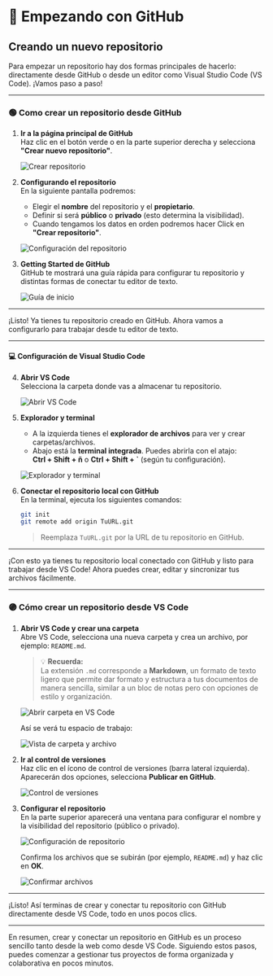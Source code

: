 # 🚀 Empezando con GitHub

## Creando un nuevo repositorio

Para empezar un repositorio hay dos formas principales de hacerlo: directamente desde GitHub o desde un editor como Visual Studio Code (VS Code). ¡Vamos paso a paso!

---

### 🟢 Como crear un repositorio desde GitHub

1. **Ir a la página principal de GitHub**  
   Haz clic en el botón verde o en la parte superior derecha y selecciona **"Crear nuevo repositorio"**.

   ![Crear repositorio](../Resources/Images/CGit.png)

2. **Configurando el repositorio**  
   En la siguiente pantalla podremos:
   - Elegir el **nombre** del repositorio y el **propietario**.
   - Definir si será **público** o **privado** (esto determina la visibilidad).
   - Cuando tengamos los datos en orden podremos hacer Click en **"Crear repositorio"**.

   ![Configuración del repositorio](../Resources/Images/CGitPag1.png)

3. **Getting Started de GitHub**  
   GitHub te mostrará una guía rápida para configurar tu repositorio y distintas formas de conectar tu editor de texto.

   ![Guía de inicio](../Resources/Images/CGitPag2.png)

---

¡Listo! Ya tienes tu repositorio creado en GitHub. Ahora vamos a configurarlo para trabajar desde tu editor de texto.

---

#### 💻 Configuración de Visual Studio Code

4. **Abrir VS Code**  
   Selecciona la carpeta donde vas a almacenar tu repositorio.

   ![Abrir VS Code](../Resources/Images/CVSCodePag1.png)

5. **Explorador y terminal**  
   - A la izquierda tienes el **explorador de archivos** para ver y crear carpetas/archivos.
   - Abajo está la **terminal integrada**. Puedes abrirla con el atajo:  
     **Ctrl + Shift + ñ** o **Ctrl + Shift + `** (según tu configuración).

   ![Explorador y terminal](../Resources/Images/CVSCodePag2.png)

6. **Conectar el repositorio local con GitHub**  
   En la terminal, ejecuta los siguientes comandos:

   ```bash
   git init
   git remote add origin TuURL.git
   ```

   > Reemplaza `TuURL.git` por la URL de tu repositorio en GitHub.

---

¡Con esto ya tienes tu repositorio local conectado con GitHub y listo para trabajar desde VS Code! Ahora puedes crear, editar y sincronizar tus archivos fácilmente.

---

### 🟣 Cómo crear un repositorio desde VS Code

1. **Abrir VS Code y crear una carpeta**  
   Abre VS Code, selecciona una nueva carpeta y crea un archivo, por ejemplo: `README.md`.
   >💡 **Recuerda:**  
   > La extensión `.md` corresponde a **Markdown**, un formato de texto ligero que permite dar formato y estructura a tus documentos de manera sencilla, similar a un bloc de notas pero con opciones de estilo y organización.  

   ![Abrir carpeta en VS Code](../Resources/Images/CVSCodePag1.png)

   Así se verá tu espacio de trabajo:

   ![Vista de carpeta y archivo](../Resources/Images/CVSCodePag3.1.png)

2. **Ir al control de versiones**  
   Haz clic en el ícono de control de versiones (barra lateral izquierda). Aparecerán dos opciones, selecciona **Publicar en GitHub**.

   ![Control de versiones](../Resources/Images/CVSCodePag4.png)

3. **Configurar el repositorio**  
   En la parte superior aparecerá una ventana para configurar el nombre y la visibilidad del repositorio (público o privado).

   ![Configuración de repositorio](../Resources/Images/CVSCodePag4.1.png)

   Confirma los archivos que se subirán (por ejemplo, `README.md`) y haz clic en **OK**.

   ![Confirmar archivos](../Resources/Images/CVSCodePag4.2.png)

---

¡Listo! Así terminas de crear y conectar tu repositorio con GitHub directamente desde VS Code, todo en unos pocos clics.

---

En resumen, crear y conectar un repositorio en GitHub es un proceso sencillo tanto desde la web como desde VS Code. Siguiendo estos pasos, puedes comenzar a gestionar tus proyectos de forma organizada y colaborativa en pocos minutos.